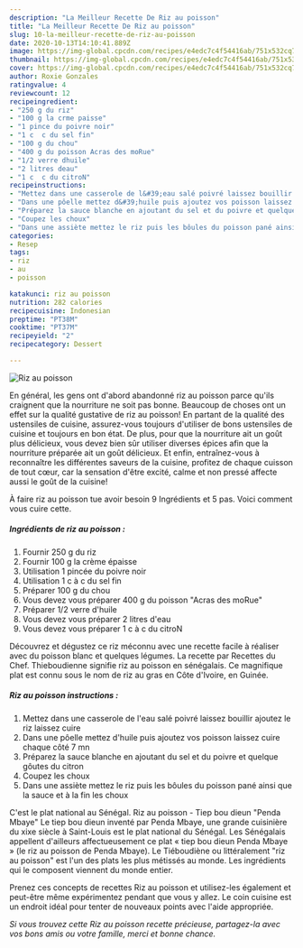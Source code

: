 ```yaml
---
description: "La Meilleur Recette De Riz au poisson"
title: "La Meilleur Recette De Riz au poisson"
slug: 10-la-meilleur-recette-de-riz-au-poisson
date: 2020-10-13T14:10:41.889Z
image: https://img-global.cpcdn.com/recipes/e4edc7c4f54416ab/751x532cq70/riz-au-poisson-photo-principale-de-la-recette.jpg
thumbnail: https://img-global.cpcdn.com/recipes/e4edc7c4f54416ab/751x532cq70/riz-au-poisson-photo-principale-de-la-recette.jpg
cover: https://img-global.cpcdn.com/recipes/e4edc7c4f54416ab/751x532cq70/riz-au-poisson-photo-principale-de-la-recette.jpg
author: Roxie Gonzales
ratingvalue: 4
reviewcount: 12
recipeingredient:
- "250 g du riz"
- "100 g la crme paisse"
- "1 pince du poivre noir"
- "1 c  c du sel fin"
- "100 g du chou"
- "400 g du poisson Acras des moRue"
- "1/2 verre dhuile"
- "2 litres deau"
- "1 c  c du citroN"
recipeinstructions:
- "Mettez dans une casserole de l&#39;eau salé poivré laissez bouillir ajoutez le riz laissez cuire"
- "Dans une pôelle mettez d&#39;huile puis ajoutez vos poisson laissez cuire chaque côté 7 mn"
- "Préparez la sauce blanche en ajoutant du sel et du poivre et quelque gôutes du citron"
- "Coupez les choux"
- "Dans une assiète mettez le riz puis les bôules du poisson pané ainsi que la sauce et à la fin les choux"
categories:
- Resep
tags:
- riz
- au
- poisson

katakunci: riz au poisson 
nutrition: 282 calories
recipecuisine: Indonesian
preptime: "PT38M"
cooktime: "PT37M"
recipeyield: "2"
recipecategory: Dessert

---
```



![Riz au poisson](https://img-global.cpcdn.com/recipes/e4edc7c4f54416ab/751x532cq70/riz-au-poisson-photo-principale-de-la-recette.jpg)

En général, les gens ont d'abord abandonné riz au poisson parce qu'ils craignent que la nourriture ne soit pas bonne. Beaucoup de choses ont un effet sur la qualité gustative de riz au poisson! En partant de la qualité des ustensiles de cuisine, assurez-vous toujours d'utiliser de bons ustensiles de cuisine et toujours en bon état. De plus, pour que la nourriture ait un goût plus délicieux, vous devez bien sûr utiliser diverses épices afin que la nourriture préparée ait un goût délicieux. Et enfin, entraînez-vous à reconnaître les différentes saveurs de la cuisine, profitez de chaque cuisson de tout cœur, car la sensation d'être excité, calme et non pressé affecte aussi le goût de la cuisine!

<!--inarticleads1-->

À faire riz au poisson tue avoir besoin 9 Ingrédients et 5 pas. Voici comment vous cuire cette.

##### Ingrédients de riz au poisson :

1. Fournir 250 g du riz
1. Fournir 100 g la crème épaisse
1. Utilisation 1 pincée du poivre noir
1. Utilisation 1 c à c du sel fin
1. Préparer 100 g du chou
1. Vous devez vous préparer 400 g du poisson &#34;Acras des moRue&#34;
1. Préparer 1/2 verre d&#39;huile
1. Vous devez vous préparer 2 litres d&#39;eau
1. Vous devez vous préparer 1 c à c du citroN


Découvrez et dégustez ce riz méconnu avec une recette facile à réaliser avec du poisson blanc et quelques légumes. La recette par Recettes du Chef. Thieboudienne signifie riz au poisson en sénégalais. Ce magnifique plat est connu sous le nom de riz au gras en Côte d&#39;Ivoire, en Guinée. 

<!--inarticleads2-->

##### Riz au poisson instructions :

1. Mettez dans une casserole de l&#39;eau salé poivré laissez bouillir ajoutez le riz laissez cuire
1. Dans une pôelle mettez d&#39;huile puis ajoutez vos poisson laissez cuire chaque côté 7 mn
1. Préparez la sauce blanche en ajoutant du sel et du poivre et quelque gôutes du citron
1. Coupez les choux
1. Dans une assiète mettez le riz puis les bôules du poisson pané ainsi que la sauce et à la fin les choux


C&#39;est le plat national au Sénégal. Riz au poisson - Tiep bou dieun &#34;Penda Mbaye&#34; Le tiep bou dieun inventé par Penda Mbaye, une grande cuisinière du xixe siècle à Saint-Louis est le plat national du Sénégal. Les Sénégalais appellent d&#39;ailleurs affectueusement ce plat « tiep bou dieun Penda Mbaye » (le riz au poisson de Penda Mbaye). Le Tiéboudiène ou littéralement &#34;riz au poisson&#34; est l&#39;un des plats les plus métissés au monde. Les ingrédients qui le composent viennent du monde entier. 

<!--inarticleads1-->

<p>
Prenez ces concepts de recettes Riz au poisson et utilisez-les également et peut-être même expérimentez pendant que vous y allez. Le coin cuisine est un endroit idéal pour tenter de nouveaux points avec l'aide appropriée.
</p>

<p>
<i>Si vous trouvez cette Riz au poisson recette précieuse, partagez-la avec vos bons amis ou votre famille, merci et bonne chance.</i>
</p>
